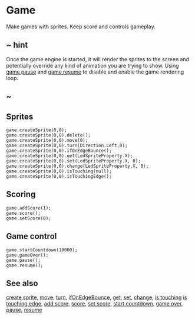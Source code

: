 # Game

Make games with sprites. Keep score and controls gameplay.

## ~ hint

Once the game engine is started, it will render the sprites to the screen and potentially override any kind of animation you are trying to show. Using [game pause](/reference/game/pause) and [game resume](/reference/game/resume) to disable and enable the game rendering loop.

## ~

## Sprites

```cards
game.createSprite(0,0);
game.createSprite(0,0).delete();
game.createSprite(0,0).move(0);
game.createSprite(0,0).turn(Direction.Left,0);
game.createSprite(0,0).ifOnEdgeBounce();
game.createSprite(0,0).get(LedSpriteProperty.X);
game.createSprite(0,0).set(LedSpriteProperty.X, 0);
game.createSprite(0,0).change(LedSpriteProperty.X, 0);
game.createSprite(0,0).isTouching(null);
game.createSprite(0,0).isTouchingEdge();
```

## Scoring

```cards
game.addScore(1);
game.score();
game.setScore(0);
```

## Game control

```cards
game.startCountdown(10000);
game.gameOver();
game.pause();
game.resume();
```

## See also

[create sprite](/reference/game/create-sprite), [move](/reference/game/move), [turn](/reference/game/turn), [ifOnEdgeBounce](/reference/game/if-on-edge-bounce), [get](/reference/game/get), [set](/reference/game/set), [change](/reference/game/change), [is touching](/reference/game/is-touching) [is touching edge](/reference/game/is-touching-edge), [add score](/reference/game/add-score), [score](/reference/game/score), [set score](/reference/game/set-score), [start countdown](/reference/game/start-countdown), [game over](/reference/game/game-over), [pause](/reference/game/pause), [resume](/reference/game/resume)